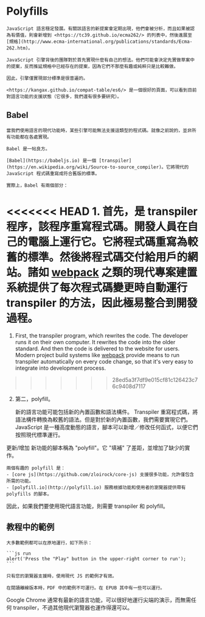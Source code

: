 
# Polyfills

    JavaScript 語言穩定發展。有關該語言的新提案會定期出現，他們會被分析，而且如果被認為有價值，則會新增到 <https://tc39.github.io/ecma262/> 的列表中，然後進展至 [規格](http://www.ecma-international.org/publications/standards/Ecma-262.htm)。

    JavaScript 引擎背後的團隊對於首先實現什麼有自己的想法。他們可能會決定先實做草案中的提案，反而推延規格中已經存在的提案，因為它們不那麼有趣或純粹只是比較難做。

    因此，引擎僅實現部分標準是很普遍的。

    <https://kangax.github.io/compat-table/es6/> 是一個很好的頁面，可以看到目前對語言功能的支援狀態（它很多，我們還有很多要研究）。

## Babel

    當我們使用語言的現代功能時，某些引擎可能無法支援這類型的程式碼。就像之前說的，並非所有功能都在各處實現。

    Babel 是一帖良方。

    [Babel](https://babeljs.io) 是一個 [transpiler](https://en.wikipedia.org/wiki/Source-to-source_compiler)。它將現代的 JavaScript 程式碼重寫成符合舊版的標準。

    實際上，Babel 有兩個部分：

<<<<<<< HEAD
    1. 首先，是 transpiler 程序，該程序重寫程式碼。開發人員在自己的電腦上運行它。它將程式碼重寫為較舊的標準。然後將程式碼交付給用戶的網站。諸如 [webpack](http://webpack.github.io/) 之類的現代專案建置系統提供了每次程式碼變更時自動運行 transpiler 的方法，因此極易整合到開發過程。
=======
1. First, the transpiler program, which rewrites the code. The developer runs it on their own computer. It rewrites the code into the older standard. And then the code is delivered to the website for users. Modern project build systems like [webpack](http://webpack.github.io/) provide means to run transpiler automatically on every code change, so that it's very easy to integrate into development process.
>>>>>>> 28ed5a3f7df9e015cf81c126423c76c9408d7117

2. 第二，polyfill。

    新的語言功能可能包括新的內置函數和語法構件。
    Transpiler 重寫程式碼，將語法構件轉換為較舊的語法。但是對於新的內置函數，我們需要實現它們。JavaScript 是一種高度動態的語言，腳本可以新增／修改任何函式，以便它們按照現代標準運行。

更新/增加 新功能的腳本稱為 "polyfill"。它 "填補" 了差距，並增加了缺少的實作。

    兩個有趣的 polyfill 是：
    - [core js](https://github.com/zloirock/core-js) 支援很多功能，允許僅包含所需的功能。
    - [polyfill.io](http://polyfill.io) 服務根據功能和使用者的瀏覽器提供帶有 polyfills 的腳本。

因此，如果我們要使用現代語言功能，則需要 transpiler 和 polyfill。

## 教程中的範例

````online
大多數範例都可以在原地運行，如下所示：

```js run
alert('Press the "Play" button in the upper-right corner to run');
```

只有您的瀏覽器支援時，使用現代 JS 的範例才有效。
````

```offline
在閱讀離線版本時，PDF 中的範例不可運行。在 EPUB 其中有一些可以運行。
```

Google Chrome 通常有最新的語言功能，可以很好地運行尖端的演示，而無需任何 transpiler，不過其他現代瀏覽器也運作得還可以。
